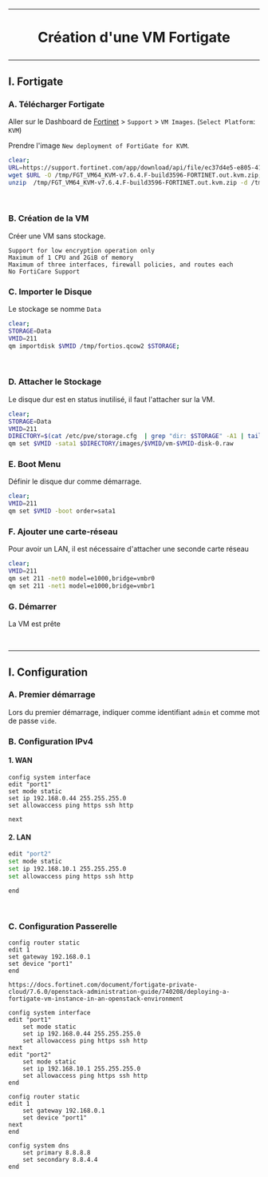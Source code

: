 ---------------------------------------------------------------------------------------------------------------------------------------
# <p align='center'> Création d'une VM Fortigate </p>
---------------------------------------------------------------------------------------------------------------------------------------
## I. Fortigate
### A. Télécharger Fortigate
Aller sur le Dashboard de [Fortinet](https://support.fortinet.com/asset/#/dashboard) > `Support` > `VM Images`.  (`Select Platform`: `KVM`)

Prendre l'image `New deployment of FortiGate for KVM`.

```bash
clear;
URL=https://support.fortinet.com/app/download/api/file/ec37d4e5-e805-41e4-98dd-43d04743181f
wget $URL -O /tmp/FGT_VM64_KVM-v7.6.4.F-build3596-FORTINET.out.kvm.zip;
unzip  /tmp/FGT_VM64_KVM-v7.6.4.F-build3596-FORTINET.out.kvm.zip -d /tmp;
```

<br />

### B. Création de la VM
Créer une VM sans stockage.

```
Support for low encryption operation only
Maximum of 1 CPU and 2GiB of memory
Maximum of three interfaces, firewall policies, and routes each
No FortiCare Support
```


### C. Importer le Disque
Le stockage se nomme `Data`
```bash
clear;
STORAGE=Data
VMID=211
qm importdisk $VMID /tmp/fortios.qcow2 $STORAGE;
```

<br />

### D. Attacher le Stockage
Le disque dur est en status inutilisé, il faut l'attacher sur la VM.

```bash
clear;
STORAGE=Data
VMID=211
DIRECTORY=$(cat /etc/pve/storage.cfg  | grep "dir: $STORAGE" -A1 | tail -n 1 | cut -d " " -f 2)
qm set $VMID -sata1 $DIRECTORY/images/$VMID/vm-$VMID-disk-0.raw
```

### E. Boot Menu
Définir le disque dur comme démarrage.

```bash
clear;
VMID=211
qm set $VMID -boot order=sata1
```

### F. Ajouter une carte-réseau
Pour avoir un LAN, il est nécessaire d'attacher une seconde carte réseau
```bash
clear;
VMID=211
qm set 211 -net0 model=e1000,bridge=vmbr0
qm set 211 -net1 model=e1000,bridge=vmbr1
```

### G. Démarrer
La VM est prête

<br/>

---------------------------------------------------------------------------------------------------------------------------------------
## I. Configuration
### A. Premier démarrage
Lors du premier démarrage, indiquer comme identifiant `admin` et comme mot de passe `vide`.

### B. Configuration IPv4
#### 1. WAN
```
config system interface
edit "port1"
set mode static
set ip 192.168.0.44 255.255.255.0
set allowaccess ping https ssh http
```

```
next
```

#### 2. LAN
```bash
edit "port2"
set mode static
set ip 192.168.10.1 255.255.255.0
set allowaccess ping https ssh http
```

```
end
```


<br />

### C. Configuration Passerelle
```
config router static
edit 1
set gateway 192.168.0.1
set device "port1"
end
```


```
https://docs.fortinet.com/document/fortigate-private-cloud/7.6.0/openstack-administration-guide/740208/deploying-a-fortigate-vm-instance-in-an-openstack-environment
```



```
config system interface
edit "port1"
    set mode static
    set ip 192.168.0.44 255.255.255.0
    set allowaccess ping https ssh http
next
edit "port2"
    set mode static
    set ip 192.168.10.1 255.255.255.0
    set allowaccess ping https ssh http
end

config router static
edit 1
    set gateway 192.168.0.1
    set device "port1"
next
end

config system dns
    set primary 8.8.8.8
    set secondary 8.8.4.4
end
```
